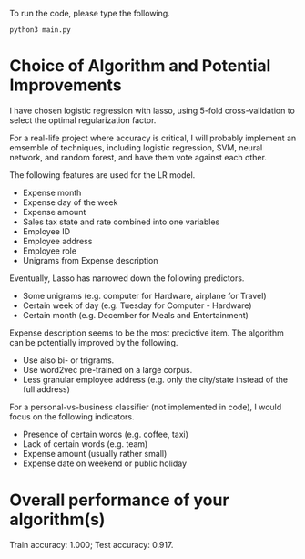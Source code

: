 To run the code, please type the following.

```
python3 main.py
```

# Choice of Algorithm and Potential Improvements

I have chosen logistic regression with lasso, using 5-fold cross-validation to select the optimal regularization factor.

For a real-life project where accuracy is critical, I will probably implement an emsemble of
techniques, including logistic regression, SVM, neural network, and random forest, and have them
vote against each other.

The following features are used for the LR model.
- Expense month
- Expense day of the week
- Expense amount
- Sales tax state and rate combined into one variables
- Employee ID
- Employee address
- Employee role
- Unigrams from Expense description

Eventually, Lasso has narrowed down the following predictors.
- Some unigrams (e.g. computer for Hardware, airplane for Travel)
- Certain week of day (e.g. Tuesday for Computer - Hardware)
- Certain month (e.g. December for Meals and Entertainment)

Expense description seems to be the most predictive item. The algorithm can be potentially improved
by the following.
- Use also bi- or trigrams.
- Use word2vec pre-trained on a large corpus.
- Less granular employee address (e.g. only the city/state instead of the full address)

For a personal-vs-business classifier (not implemented in code), I would focus on the following
indicators.
- Presence of certain words (e.g. coffee, taxi)
- Lack of certain words (e.g. team)
- Expense amount (usually rather small)
- Expense date on weekend or public holiday

# Overall performance of your algorithm(s)

Train accuracy: 1.000; Test accuracy: 0.917.
